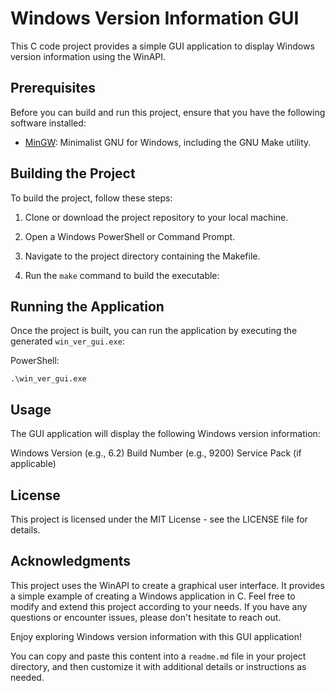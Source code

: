 # Windows Version Information GUI

This C code project provides a simple GUI application to display Windows version information using the WinAPI.

## Prerequisites

Before you can build and run this project, ensure that you have the following software installed:

- [MinGW](https://osdn.net/projects/mingw/): Minimalist GNU for Windows, including the GNU Make utility.

## Building the Project

To build the project, follow these steps:

1. Clone or download the project repository to your local machine.

2. Open a Windows PowerShell or Command Prompt.

3. Navigate to the project directory containing the Makefile.

4. Run the `make` command to build the executable:


## Running the Application

Once the project is built, you can run the application by executing the generated `win_ver_gui.exe`:

PowerShell:

`.\win_ver_gui.exe`

## Usage
The GUI application will display the following Windows version information:

Windows Version (e.g., 6.2)
Build Number (e.g., 9200)
Service Pack (if applicable)

## License
This project is licensed under the MIT License - see the LICENSE file for details.

## Acknowledgments
This project uses the WinAPI to create a graphical user interface.
It provides a simple example of creating a Windows application in C.
Feel free to modify and extend this project according to your needs. If you have any questions or encounter issues, please don't hesitate to reach out.

Enjoy exploring Windows version information with this GUI application!


You can copy and paste this content into a `readme.md` file in your project directory, and then customize it with additional details or instructions as needed.
